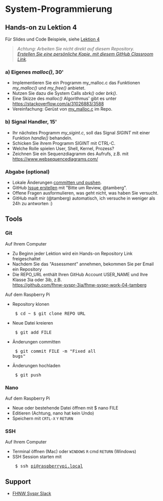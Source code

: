 # System-Programmierung
## Hands-on zu Lektion 4
Für Slides und Code Beispiele, siehe [Lektion 4](../../../fhnw-syspr/blob/master/04/README.md)

> *Achtung: Arbeiten Sie nicht direkt auf diesem Repository.*<br/>
> *[Erstellen Sie eine persönliche Kopie, mit diesem GitHub Classroom Link](https://classroom.github.com/a/Jp-Drq2W).*

### a) Eigenes *malloc()*, 30'
* Implementieren Sie ein Programm my_malloc.c das Funktionen *my_malloc()* und *my_free()* anbietet.
* Nutzen Sie dazu die System Calls *sbrk()* oder *brk()*.
* Eine Skizze des *malloc()* Algorithmus' gibt es unter https://stackoverflow.com/a/31026883/3588
* Vereinfachung: Gerüst von [my_malloc.c](my_malloc.c) im Repo.

### b) Signal Handler, 15'
* Ihr nächstes Programm *my_sigint.c*, soll das Signal *SIGINT* mit einer Funktion *handle()* behandeln.
* Schicken Sie ihrem Programm SIGINT mit CTRL-C.
* Welche Rolle spielen User, Shell, Kernel, Prozess?
* Zeichnen Sie ein Sequenzdiagramm des Aufrufs, z.B. mit https://www.websequencediagrams.com/

### Abgabe (optional)
* Lokale Änderungen [committen und pushen](#git).
* GitHub [Issue erstellen](../../issues/new) mit "Bitte um Review, @tamberg".
* Offene Fragen ausformulieren, was geht nicht, was haben Sie versucht.
* GitHub mailt mir (@tamberg) automatisch, ich versuche in weniger als 24h zu antworten :)

## Tools
### Git
Auf Ihrem Computer
* Zu Beginn jeder Lektion wird ein Hands-on Repository Link freigeschaltet
* Nachdem Sie das "Assessment" annehmen, bekommen Sie per Email ein Repository
* Die REPO_URL enthält Ihren GitHub Account USER_NAME und Ihre Klasse 3ia oder 3ib, z.B.<br/>
            https://github.com/fhnw-syspr-3ia/fhnw-syspr-work-04-tamberg

Auf dem Raspberry Pi
* Repository klonen<pre>
    $ cd ~
    $ git clone REPO_URL</pre>
* Neue Datei kreieren<pre>
    $ git add FILE</pre>
* Änderungen committen<pre>
    $ git commit FILE -m "Fixed all bugs"</pre>
* Änderungen hochladen<pre>
    $ git push</pre>

### Nano
Auf dem Raspberry Pi
* Neue oder bestehende Datei öffnen mit $ nano FILE
* Editieren (Achtung, nano hat kein Undo)
* Speichern mit `CRTL-X` `Y` `RETURN`

### SSH
Auf Ihrem Computer
* Terminal öffnen (Mac) oder `WINDOWS` `R` cmd `RETURN` (Windows)
* SSH Session starten mit<pre>
    $ ssh pi@raspberrypi.local</pre>

## Support
- [FHNW Syspr Slack](https://fhnw-syspr.slack.com/)
